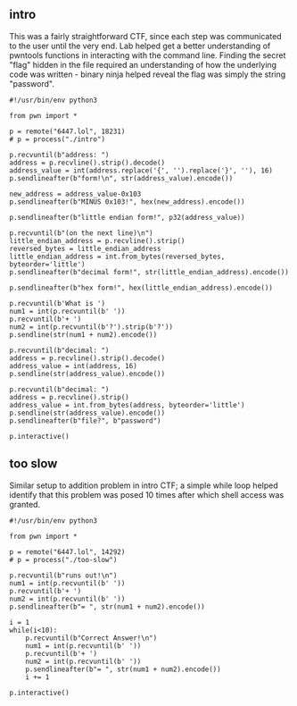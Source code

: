 intro
-----

This was a fairly straightforward CTF, since each step was communicated
to the user until the very end. Lab helped get a better understanding of
pwntools functions in interacting with the command line. Finding the 
secret "flag" hidden in the file required an understanding of how the 
underlying code was written - binary ninja helped reveal the flag was 
simply the string "password". 

```
#!/usr/bin/env python3

from pwn import *

p = remote("6447.lol", 18231)
# p = process("./intro")

p.recvuntil(b"address: ")
address = p.recvline().strip().decode()
address_value = int(address.replace('{', '').replace('}', ''), 16)
p.sendlineafter(b"form!\n", str(address_value).encode())

new_address = address_value-0x103
p.sendlineafter(b"MINUS 0x103!", hex(new_address).encode())

p.sendlineafter(b"little endian form!", p32(address_value))

p.recvuntil(b"(on the next line)\n")
little_endian_address = p.recvline().strip()
reversed_bytes = little_endian_address
little_endian_address = int.from_bytes(reversed_bytes, byteorder='little')
p.sendlineafter(b"decimal form!", str(little_endian_address).encode())

p.sendlineafter(b"hex form!", hex(little_endian_address).encode())

p.recvuntil(b'What is ')
num1 = int(p.recvuntil(b' '))
p.recvuntil(b'+ ')
num2 = int(p.recvuntil(b'?').strip(b'?'))
p.sendline(str(num1 + num2).encode())

p.recvuntil(b"decimal: ")
address = p.recvline().strip().decode()
address_value = int(address, 16) 
p.sendline(str(address_value).encode())

p.recvuntil(b"decimal: ")
address = p.recvline().strip()
address_value = int.from_bytes(address, byteorder='little')
p.sendline(str(address_value).encode())
p.sendlineafter(b"file?", b"password")

p.interactive()
```

too slow
--------
Similar setup to addition problem in intro CTF; a simple while loop helped
identify that this problem was posed 10 times after which shell access was
granted.

```
#!/usr/bin/env python3

from pwn import *

p = remote("6447.lol", 14292)
# p = process("./too-slow")

p.recvuntil(b"runs out!\n")
num1 = int(p.recvuntil(b' '))
p.recvuntil(b'+ ')
num2 = int(p.recvuntil(b' '))
p.sendlineafter(b"= ", str(num1 + num2).encode())

i = 1
while(i<10):
    p.recvuntil(b"Correct Answer!\n")
    num1 = int(p.recvuntil(b' '))
    p.recvuntil(b'+ ')
    num2 = int(p.recvuntil(b' '))
    p.sendlineafter(b"= ", str(num1 + num2).encode())
    i += 1

p.interactive()
```